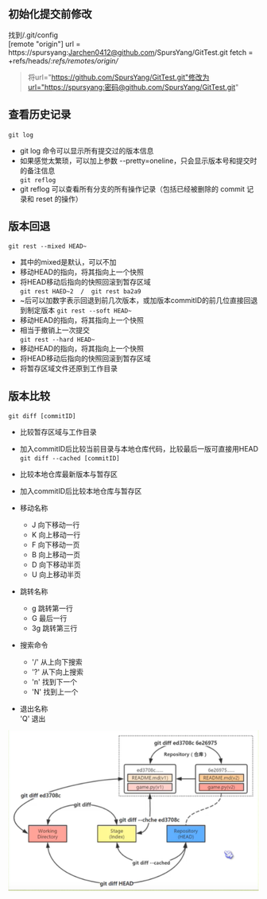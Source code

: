 ## 初始化提交前修改  
找到/.git/config  
[remote "origin"]
	url = https://spursyang:Jarchen0412@github.com/SpursYang/GitTest.git 
	fetch = +refs/heads/*:refs/remotes/origin/*
> 将url="https://github.com/SpursYang/GitTest.git"修改为url="https://spursyang:密码@github.com/SpursYang/GitTest.git"  

## 查看历史记录  
`git log`  
 - git log 命令可以显示所有提交过的版本信息  
 - 如果感觉太繁琐，可以加上参数  --pretty=oneline，只会显示版本号和提交时的备注信息   
`git reflog`  
 - git reflog 可以查看所有分支的所有操作记录（包括已经被删除的 commit 记录和 reset 的操作）  
## 版本回退  
`git rest --mixed HEAD~`  
 - 其中的mixed是默认，可以不加  
 - 移动HEAD的指向，将其指向上一个快照  
 - 将HEAD移动后指向的快照回滚到暂存区域  
`git rest HAED~2  /  git rest ba2a9`
 - ~后可以加数字表示回退到前几次版本，或加版本commitID的前几位直接回退到制定版本
`git rest --soft HEAD~`
 - 移动HEAD的指向，将其指向上一个快照  
 - 相当于撤销上一次提交  
 `git rest --hard HEAD~`  
 - 移动HEAD的指向，将其指向上一个快照  
 - 将HEAD移动后指向的快照回滚到暂存区域  
 - 将暂存区域文件还原到工作目录  
 
 ## 版本比较  

`git diff [commitID]`
 - 比较暂存区域与工作目录
 - 加入commitID后比较当前目录与本地仓库代码，比较最后一版可直接用HEAD  
`git diff --cached [commitID]`
 - 比较本地仓库最新版本与暂存区
 - 加入commitID后比较本地仓库与暂存区
 
 - 移动名称  
	- J 向下移动一行  
	- K 向上移动一行  
	- F 向下移动一页
	- B 向上移动一页
	- D 向下移动半页
	- U 向上移动半页
 - 跳转名称
	- g 跳转第一行  
	- G 最后一行  
	- 3g 跳转第三行  
 - 搜索命令  
	- '/' 从上向下搜索
	- '?' 从下向上搜索
	- 'n' 找到下一个  
	- 'N' 找到上一个  
 - 退出名称  
  'Q' 退出  
  
  ![diff命令解释](https://raw.githubusercontent.com/SpursYang/GitTest/master/diffExplanation.png)